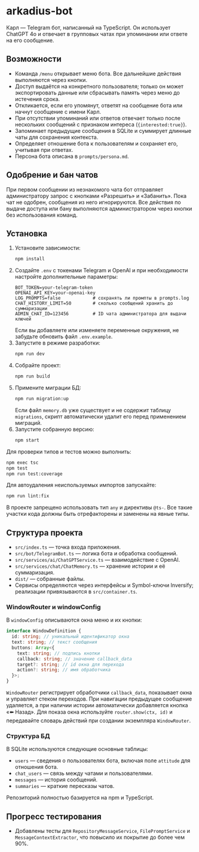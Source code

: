 # arkadius-bot

Карл — Telegram бот, написанный на TypeScript. Он использует ChatGPT 4o и отвечает в групповых чатах при упоминании или ответе на его сообщение.

## Возможности

- Команда `/menu` открывает меню бота. Все дальнейшие действия выполняются через кнопки.
- Доступ выдаётся на конкретного пользователя; только он может экспортировать данные или сбрасывать память через меню до истечения срока.
- Откликается, если его упомянут, ответят на сообщение бота или начнут сообщение с имени Карл.
- При отсутствии упоминаний или ответов отвечает только после нескольких сообщений с признаком интереса (`{interested:true}`).
- Запоминает предыдущие сообщения в SQLite и суммирует длинные чаты для сохранения контекста.
- Определяет отношение бота к пользователям и сохраняет его, учитывая при ответах.
- Персона бота описана в `prompts/persona.md`.

## Одобрение и бан чатов

При первом сообщении из незнакомого чата бот отправляет администратору запрос с кнопками «Разрешить» и «Забанить». Пока чат не одобрен, сообщения из него игнорируются. Все действия по выдаче доступа или бану выполняются администратором через кнопки без использования команд.

## Установка

1. Установите зависимости:
   ```bash
   npm install
   ```
2. Создайте `.env` с токенами Telegram и OpenAI и при необходимости настройте дополнительные параметры:
   ```
   BOT_TOKEN=your-telegram-token
   OPENAI_API_KEY=your-openai-key
   LOG_PROMPTS=false            # сохранять ли промпты в prompts.log
   CHAT_HISTORY_LIMIT=50        # сколько сообщений хранить до суммаризации
   ADMIN_CHAT_ID=123456         # ID чата администратора для выдачи ключей
   ```
   Если вы добавляете или изменяете переменные окружения, не забудьте обновить файл `.env.example`.
3. Запустите в режиме разработки:
   ```bash
   npm run dev
   ```
4. Собрайте проект:
   ```bash
   npm run build
   ```
5. Примените миграции БД:
   ```bash
   npm run migration:up
   ```
   Если файл `memory.db` уже существует и не содержит таблицу `migrations`,
   скрипт автоматически удалит его перед применением миграций.
6. Запустите собранную версию:
   ```bash
   npm start
   ```

Для проверки типов и тестов можно выполнить:

```bash
npm exec tsc
npm test
npm run test:coverage
```

Для автоудаления неиспользуемых импортов запускайте:

```bash
npm run lint:fix
```

В проекте запрещено использовать тип `any` и директивы `@ts-`. Все такие
участки кода должны быть отрефакторены и заменены на явные типы.

## Структура проекта

- `src/index.ts` — точка входа приложения.
- `src/bot/TelegramBot.ts` — логика бота и обработка сообщений.
- `src/services/ai/ChatGPTService.ts` — взаимодействие c OpenAI.
- `src/services/chat/ChatMemory.ts` — хранение истории и её суммаризация.
- `dist/` — собранные файлы.
- Сервисы определяются через интерфейсы и Symbol-ключи Inversify; реализации
  привязываются в `src/container.ts`.

### WindowRouter и windowConfig

В `windowConfig` описываются окна меню и их кнопки:

```ts
interface WindowDefinition {
  id: string; // уникальный идентификатор окна
  text: string; // текст сообщения
  buttons: Array<{
    text: string; // подпись кнопки
    callback: string; // значение callback_data
    target?: string; // id окна для перехода
    action?: string; // имя обработчика
  }>;
}
```

`WindowRouter` регистрирует обработчики `callback_data`, показывает окна и
управляет стеком переходов. При навигации предыдущее сообщение удаляется, а при
наличии истории автоматически добавляется кнопка «⬅️ Назад». Для показа окна
используйте `router.show(ctx, id)` и передавайте словарь действий при создании
экземпляра `WindowRouter`.

### Структура БД

В SQLite используются следующие основные таблицы:

- `users` — сведения о пользователях бота, включая поле `attitude` для отношения бота.
- `chat_users` — связь между чатами и пользователями.
- `messages` — история сообщений.
- `summaries` — краткие пересказы чатов.

Репозиторий полностью базируется на npm и TypeScript.

## Прогресс тестирования

- Добавлены тесты для `RepositoryMessageService`, `FilePromptService` и `MessageContextExtractor`,
  что повысило их покрытие до более чем 90%.
